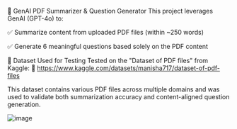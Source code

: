 📄 GenAI PDF Summarizer & Question Generator
This project leverages GenAI (GPT-4o) to:

✅ Summarize content from uploaded PDF files (within ~250 words)

✅ Generate 6 meaningful questions based solely on the PDF content

🔗 Dataset Used for Testing
Tested on the "Dataset of PDF files" from Kaggle:
📎 https://www.kaggle.com/datasets/manisha717/dataset-of-pdf-files

This dataset contains various PDF files across multiple domains and was used to validate both summarization accuracy and content-aligned question generation.

![image](https://github.com/user-attachments/assets/00c4e604-bb3d-435e-ae03-26782649c145)
